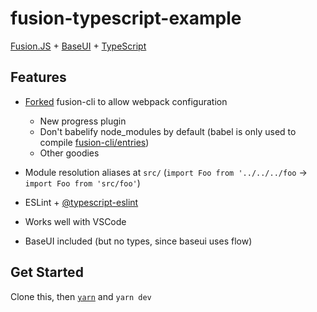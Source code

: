 # fusion-typescript-example

[Fusion.JS](https://fusionjs.com) + [BaseUI](https://baseweb.design) + [TypeScript](https://www.typescriptlang.org/)

## Features

- [Forked](https://github.com/lxe/fusion-cli) fusion-cli to allow webpack configuration
  - New progress plugin
  - Don't babelify node_modules by default (babel is only used to compile [fusion-cli/entries](https://github.com/fusionjs/fusion-cli/tree/master/entries))
  - Other goodies

- Module resolution aliases at `src/` (`import Foo from '../../../foo` -> `import Foo from 'src/foo'`)
- ESLint + [@typescript-eslint](https://github.com/typescript-eslint/typescript-eslint)
- Works well with VSCode
- BaseUI included (but no types, since baseui uses flow)

## Get Started

Clone this, then [`yarn`](https://yarnpkg.com/en/) and `yarn dev` 